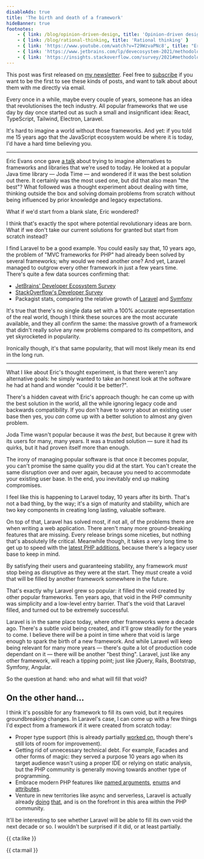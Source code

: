 ```yaml
---
disableAds: true
title: 'The birth and death of a framework'
hideBanner: true
footnotes:
    - { link: /blog/opinion-driven-design, title: 'Opinion-driven design' }
    - { link: /blog/rational-thinking, title: 'Rational thinking' }
    - { link: 'https://www.youtube.com/watch?v=T29WzvaPNc8', title: "Eric's talk about rethinking time" }
    - { link: 'https://www.jetbrains.com/lp/devecosystem-2021/methodology', title: "JetBrains' Survey methodology" }
    - { link: 'https://insights.stackoverflow.com/survey/2021#methodology', title: "StackOverflow's Survey methodology" }
---
```


<div class="sidenote">
    <p>This post was first released on <a href="https://stitcher.io/mail">my newsletter</a>. Feel free to <a href="https://stitcher.io/mail">subscribe</a> if you want to be the first to see these kinds of posts, and want to talk about about them with me directly via email.</p>
</div>

Every once in a while, maybe every couple of years, someone has an idea that revolutionises the tech industry. All popular frameworks that we use day by day once started out as such a small and insignificant idea: React, TypeScript, Tailwind, Electron, Laravel.

It's hard to imagine a world without those frameworks. And yet: if you told me 15 years ago that the JavaScript ecosystem would be where it is today, I'd have a hard time believing you. 

---

Eric Evans once gave [a talk](*https://www.youtube.com/watch?v=T29WzvaPNc8) about trying to imagine alternatives to frameworks and libraries that we're used to today. He looked at a popular Java time library — Joda Time — and wondered if it was the best solution out there. It certainly was the most used one, but did that also mean "the best"? What followed was a thought experiment about dealing with time, thinking outside the box and solving domain problems from scratch without being influenced by prior knowledge and legacy expectations.

What if we'd start from a blank slate, Eric wondered?

I think that's exactly the spot where potential revolutionary ideas are born. What if we don't take our current solutions for granted but start from scratch instead?

I find Laravel to be a good example. You could easily say that, 10 years ago, the problem of "MVC frameworks for PHP" had already been solved by several frameworks; why would we need another one? And yet, Laravel managed to outgrow every other framework in just a few years time. There's quite a few data sources confirming that:

- [JetBrains' Developer Ecosystem Survey](*https://www.jetbrains.com/lp/devecosystem-2021/php/#PHP_which-php-frameworks-and-platforms-do-you-regularly-use-if-any)
- [StackOverflow's Developer Survey](*https://insights.stackoverflow.com/survey/2021#most-popular-technologies-webframe-prof)
- Packagist stats, comparing the relative growth of [Laravel](*https://packagist.org/packages/laravel/laravel/stats) and [Symfony](*https://packagist.org/packages/symfony/symfony/stats)

It's true that there's no single data set with a 100% accurate representation of the real world, though I think these sources are the most accurate available, and they all confirm the same: the massive growth of a framework that didn't really solve any new problems compared to its competitors, and yet skyrocketed in popularity.

Ironically though, it's that same popularity, that will most likely mean its end in the long run.

---

What I like about Eric's thought experiment, is that there weren't any alternative goals: he simply wanted to take an honest look at the software he had at hand and wonder "could it be better?".

There's a hidden caveat with Eric's approach though: he can come up with the best solution in the world, all the while ignoring legacy code and backwards compatibility. If you don't have to worry about an existing user base then yes, you _can_ come up with a better solution to almost any given problem.

Joda Time wasn't popular because it was _the best_, but because it grew with its users for many, many years. It was a trusted solution — sure it had its quirks, but it had proven itself more than enough.

The irony of managing popular software is that once it becomes popular, you can't promise the same quality you did at the start. You can't create the same disruption over and over again, because you need to accommodate your existing user base. In the end, you inevitably end up making compromises.

I feel like this is happening to Laravel today, 10 years after its birth. That's not a bad thing, by the way; it's a sign of maturity and stability, which are two key components in creating long lasting, valuable software.

On top of that, Laravel has solved most, if not all, of the problems there are when writing a web application. There aren't many more ground-breaking features that are missing. Every release brings some niceties, but nothing that's absolutely life critical. Meanwhile though, it takes a very long time to get up to speed with the [latest PHP additions](/blog/new-in-php-8), because there's a legacy user base to keep in mind. 

By satisfying their users and guaranteeing stability, any framework _must_ stop being as disruptive as they were at the start.
They _must_ create a void that will be filled by another framework somewhere in the future.

That's exactly why Laravel grew so popular: it filled the void created by other popular frameworks. Ten years ago, that void in the PHP community was simplicity and a low-level entry barrier. That's the void that Laravel filled, and turned out to be extremely successful.

Laravel is in the same place today, where other frameworks were a decade ago. There's a subtle void being created, and it'll grow steadily for the years to come. I believe there _will_ be a point in time where that void is large enough to spark the birth of a new framework. And while Laravel will keep being relevant for many more years — there's quite a lot of production code dependant on it — there will be another "best thing". Laravel, just like any other framework, will reach a tipping point; just like jQuery, Rails, Bootstrap, Symfony, Angular.

So the question at hand: who and what will fill that void?

## On the other hand…

I think it's possible for any framework to fill its own void, but it requires groundbreaking changes. In Laravel's case, I can come up with a few things I'd expect from a framework if it were created from scratch today:

- Proper type support (this is already partially [worked on](https://github.com/laravel/framework/pull/38538), though there's still lots of room for improvement).
- Getting rid of unnecessary technical debt. For example, Facades and other forms of magic: they served a purpose 10 years ago when its target audience wasn't using a proper IDE or relying on static analysis, but the PHP community is generally moving towards another type of programming.
- Embrace modern PHP features like [named arguments](/blog/php-8-named-arguments), [enums](/blog/php-enums) and [attributes](/blog/attributes-in-php-8).
- Venture in new territories like async and serverless, Laravel is actually already [doing](https://vapor.laravel.com/) [that](https://laravel.com/docs/8.x/octane), and is on the forefront in this area within the PHP community.

It'll be interesting to see whether Laravel will be able to fill its own void the next decade or so. I wouldn't be surprised if it did, or at least partially.

{{ cta:like }}

{{ cta:mail }}
